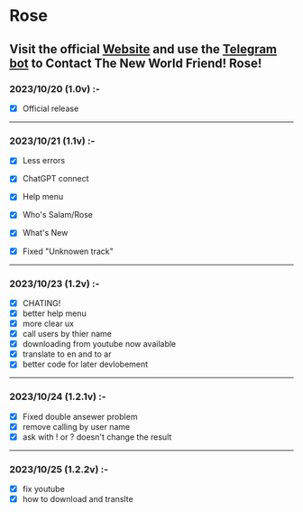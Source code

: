 # Rose
Visit the official [Website](https://smx7d.github.io/Rosesite/Rosesite) and use the [Telegram bot](https://t.me/RoseAs_bot) to Contact The New World Friend! Rose!
---
### 2023/10/20 (1.0v)    :-
- [x] Official release
      
---
      
### 2023/10/21 (1.1v)    :- 
- [x] Less errors
- [x] ChatGPT connect
- [x] Help menu
- [x] Who's Salam/Rose
- [x] What's New
- [x] Fixed "Unknowen track"

      
---
### 2023/10/23 (1.2v)    :- 
- [x] CHATING!
- [x] better help menu
- [x] more clear ux
- [x]  call users by thier name
- [x]  downloading from youtube now available
- [x]  translate to en and to ar
- [x]  better code for later devlobement

 ---
### 2023/10/24 (1.2.1v)    :- 
- [x] Fixed double ansewer problem
- [x] remove calling by user name
- [x] ask with ! or ? doesn't change the result

 ---
### 2023/10/25 (1.2.2v)    :- 
- [x] fix youtube
- [x] how to download and translte
